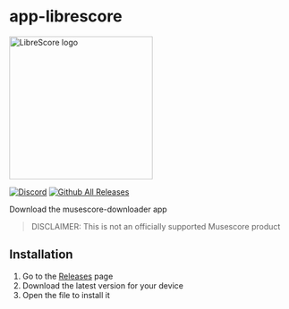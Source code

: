 # app-librescore

<img src="../../../dl-musescore/raw/master/images/logo.png" width="256" alt="LibreScore logo">

[![Discord](https://img.shields.io/discord/774491656643674122?color=5865F2&label=&labelColor=555555&logo=discord&logoColor=FFFFFF)](https://discord.gg/DKu7cUZ4XQ) [![Github All Releases](https://img.shields.io/github/downloads/LibreScore/app-librescore/total.svg)](https://github.com/LibreScore/app-librescore/releases/latest)

Download the musescore-downloader app

> DISCLAIMER: This is not an officially supported Musescore product

## Installation

1. Go to the [Releases](https://github.com/LibreScore/app-librescore/releases/latest) page
2. Download the latest version for your device
3. Open the file to install it
